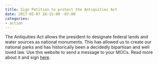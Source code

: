 ```yaml
---
title: Sign Petition to protect the Antiquities Act
date: 2017-05-07 16:15:00 -07:00
categories:
- action
---
```


The Antiquities Act allows the president to designate federal lands and water sources as national monuments. This has allowed us to create our national parks and has historically been a decidedly bipartisan and well loved law. Use this website to send a message to your MOCs. Read more about it and sign [here](https://secure.npca.org/site/Advocacy?cmd=display&page=UserAction&id=1594&gclid=Cj0KEQjwioHIBRCes6nP56Ti1IsBEiQAxxb5GxebNRHViExOULpl7IwPCMI-zoRQLN8JFy1DebQc-Z8aAlBc8P8HAQ#sm.00001349wa3bu5d8nzi21zwhhzixh). 